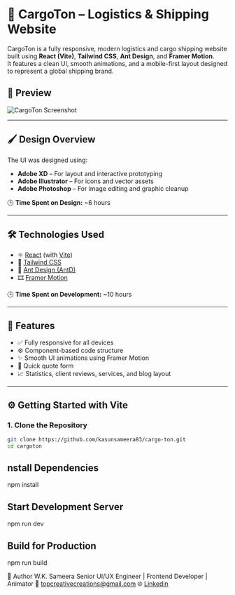 # 🚢 CargoTon – Logistics & Shipping Website

CargoTon is a fully responsive, modern logistics and cargo shipping website built using **React (Vite)**, **Tailwind CSS**, **Ant Design**, and **Framer Motion**.  
It features a clean UI, smooth animations, and a mobile-first layout designed to represent a global shipping brand.

## 📸 Preview

![CargoTon Screenshot](./Home.png)

---

## 🖌️ Design Overview

The UI was designed using:

- **Adobe XD** – For layout and interactive prototyping
- **Adobe Illustrator** – For icons and vector assets
- **Adobe Photoshop** – For image editing and graphic cleanup

🕒 **Time Spent on Design:** ~6 hours

---

## 🛠️ Technologies Used

- ⚛️ [React](https://reactjs.org/) (with [Vite](https://vitejs.dev/))
- 🎨 [Tailwind CSS](https://tailwindcss.com/)
- 🧱 [Ant Design (AntD)](https://ant.design/)
- 🎞 [Framer Motion](https://www.framer.com/motion/)

🕒 **Time Spent on Development:** ~10 hours

---

## 📱 Features

- ✅ Fully responsive for all devices
- ⚙️ Component-based code structure
- ✨ Smooth UI animations using Framer Motion
- 🧾 Quick quote form
- 📈 Statistics, client reviews, services, and blog layout

---

## ⚙️ Getting Started with Vite

### 1. Clone the Repository

```bash
git clone https://github.com/kasunsameera83/cargo-ton.git
cd cargoton
```

## nstall Dependencies

npm install

## Start Development Server

npm run dev

## Build for Production

npm run build

👤 Author
W.K. Sameera
Senior UI/UX Engineer | Frontend Developer | Animator
📧 topcreativecreations@gmail.com
🌐 [Linkedin](https://www.linkedin.com/in/kasun-sameera-1921b2145/)
